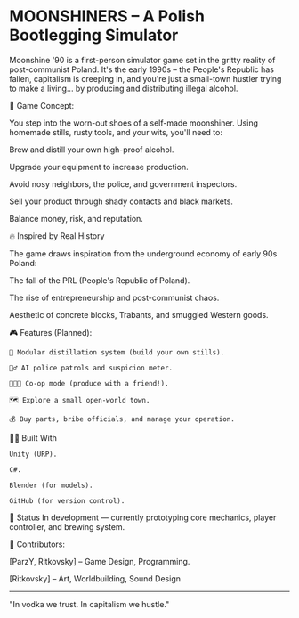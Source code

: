# MOONSHINERS – A Polish Bootlegging Simulator
Moonshine '90 is a first-person simulator game set in the gritty reality of post-communist Poland. It's the early 1990s – the People's Republic has fallen, capitalism is creeping in, and you're just a small-town hustler trying to make a living... by producing and distributing illegal alcohol.

🥃 Game Concept:

You step into the worn-out shoes of a self-made moonshiner. Using homemade stills, rusty tools, and your wits, you'll need to:

Brew and distill your own high-proof alcohol.

Upgrade your equipment to increase production.

Avoid nosy neighbors, the police, and government inspectors.

Sell your product through shady contacts and black markets.

Balance money, risk, and reputation.


🔥 Inspired by Real History

  The game draws inspiration from the underground economy of early 90s Poland:

  The fall of the PRL (People's Republic of Poland).

  The rise of entrepreneurship and post-communist chaos.

  Aesthetic of concrete blocks, Trabants, and smuggled Western goods.



🎮 Features (Planned):

    🔧 Modular distillation system (build your own stills).

    🕵️‍♂️ AI police patrols and suspicion meter.

    🧑‍🤝‍🧑 Co-op mode (produce with a friend!).

    🗺️ Explore a small open-world town.

    💰 Buy parts, bribe officials, and manage your operation.


👨‍🔬 Built With

    Unity (URP).

    C#.

    Blender (for models).

    GitHub (for version control).

🚧 Status
In development — currently prototyping core mechanics, player controller, and brewing system.

🤝 Contributors:

[ParzY, Ritkovsky] – Game Design, Programming.

[Ritkovsky] – Art, Worldbuilding, Sound Design

---------------------------------------------

"In vodka we trust. In capitalism we hustle."
